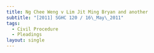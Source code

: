 ```yaml
---
title: Ng Chee Weng v Lim Jit Ming Bryan and another
subtitle: "[2011] SGHC 120 / 16\_May\_2011"
tags:
  - Civil Procedure
  - Pleadings
layout: single
---
```


